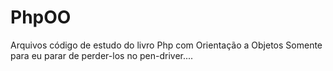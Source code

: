 # PhpOO
Arquivos código de estudo do livro Php com Orientação a Objetos
Somente para eu parar de perder-los no pen-driver....
